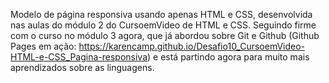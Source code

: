 Modelo de página responsiva usando apenas HTML e CSS, desenvolvida nas aulas do módulo 2 do CursoemVideo de HTML e CSS. Seguindo firme com o curso no módulo 3 agora, que já abordou sobre Git e Github (Github Pages em ação: https://karencamp.github.io/Desafio10_CursoemVideo-HTML-e-CSS_Pagina-responsiva) e está partindo agora para muito mais aprendizados sobre as linguagens.
